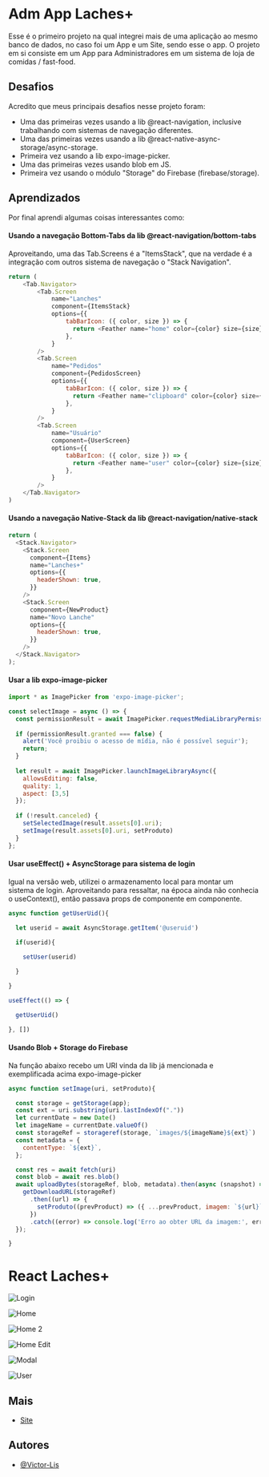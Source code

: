 
# Adm App Laches+

Esse é o primeiro projeto na qual integrei mais de uma aplicação ao mesmo banco de dados, no caso foi um App e um Site, sendo esse o app. O projeto em si consiste em um App para Administradores em um sistema de loja de comidas / fast-food.



## Desafios

Acredito que meus principais desafios nesse projeto foram:
- Uma das primeiras vezes usando a lib @react-navigation, inclusive trabalhando com sistemas de navegação diferentes.
- Uma das primeiras vezes usando a lib @react-native-async-storage/async-storage.
- Primeira vez usando a lib expo-image-picker.
- Uma das primeiras vezes usando blob em JS.
- Primeira vez usando o módulo "Storage" do Firebase (firebase/storage).

## Aprendizados

Por final aprendi algumas coisas interessantes como: 


#### Usando a navegação Bottom-Tabs da lib @react-navigation/bottom-tabs
Aproveitando, uma das Tab.Screens é a "ItemsStack", que na verdade é a integração com outros sistema de navegação o "Stack Navigation".
```javascript
return (
    <Tab.Navigator>
        <Tab.Screen
            name="Lanches"
            component={ItemsStack}
            options={{
                tabBarIcon: ({ color, size }) => {
                  return <Feather name="home" color={color} size={size} />
                },
            }
        />
        <Tab.Screen
            name="Pedidos"
            component={PedidosScreen}
            options={{
                tabBarIcon: ({ color, size }) => {
                  return <Feather name="clipboard" color={color} size={size} />
                },
            }
        />
        <Tab.Screen
            name="Usuário"
            component={UserScreen}
            options={{
                tabBarIcon: ({ color, size }) => {
                  return <Feather name="user" color={color} size={size} />
                },
            }
        />
    </Tab.Navigator>
)
```

#### Usando a navegação Native-Stack da lib @react-navigation/native-stack
```javascript
return (
  <Stack.Navigator>
    <Stack.Screen
      component={Items}
      name="Lanches+"
      options={{
        headerShown: true,
      }}
    />
    <Stack.Screen
      component={NewProduct}
      name="Novo Lanche"
      options={{
        headerShown: true,
      }}
    />
  </Stack.Navigator>
);
```

#### Usar a lib expo-image-picker
```javascript
import * as ImagePicker from 'expo-image-picker';

const selectImage = async () => {
  const permissionResult = await ImagePicker.requestMediaLibraryPermissionsAsync();
      
  if (permissionResult.granted === false) {
    alert('Você proibiu o acesso de mídia, não é possível seguir');
    return;
  }
      
  let result = await ImagePicker.launchImageLibraryAsync({
    allowsEditing: false,
    quality: 1,
    aspect: [3,5]
  });
      
  if (!result.canceled) {
    setSelectedImage(result.assets[0].uri);
    setImage(result.assets[0].uri, setProduto)
  }
};
```

#### Usar useEffect() + AsyncStorage para sistema de login
Igual na versão web, utilizei o armazenamento local para montar um sistema de login. Aproveitando para ressaltar, na época ainda não conhecia o useContext(), então passava props de componente em componente.

```javascript
async function getUserUid(){

  let userid = await AsyncStorage.getItem('@useruid')
    
  if(userid){

    setUser(userid)

  }

}

useEffect(() => {

  getUserUid()

}, [])
```


#### Usando Blob + Storage do Firebase
Na função abaixo recebo um URI vinda da lib já mencionada e exemplificada acima expo-image-picker 

```javascript
async function setImage(uri, setProduto){

  const storage = getStorage(app);
  const ext = uri.substring(uri.lastIndexOf("."))
  let currentDate = new Date()
  let imageName = currentDate.valueOf()
  const storageRef = storageref(storage, `images/${imageName}${ext}`)
  const metadata = {
    contentType: `${ext}`,
  };

  const res = await fetch(uri)
  const blob = await res.blob()
  await uploadBytes(storageRef, blob, metadata).then(async (snapshot) => {
    getDownloadURL(storageRef)
      .then((url) => {
        setProduto((prevProduct) => ({ ...prevProduct, imagem: `${url}` }))
      })
      .catch((error) => console.log('Erro ao obter URL da imagem:', error));
  });

}
```

# React Laches+

![Login](https://github.com/Victor-Lis/Adm-App-for-LanchesPlus/blob/master/src/Screenshots/Login.jpg)

![Home](https://github.com/Victor-Lis/Adm-App-for-LanchesPlus/blob/mmaster/src/Screenshots/Home.jpg)

![Home 2](https://github.com/Victor-Lis/Adm-App-for-LanchesPlus/blob/mmaster/src/Screenshots/Home%202.jpg)

![Home Edit](https://github.com/Victor-Lis/Adm-App-for-LanchesPlus/blob/master/src/Screenshots/Home%20Edit.jpg)

![Modal](https://github.com/Victor-Lis/Adm-App-for-LanchesPlus/blob/master/src/Screenshots/Modal.jpg)

![User](https://github.com/Victor-Lis/Adm-App-for-LanchesPlus/blob/master/src/Screenshots/User.jpg)

## Mais

 - [Site](https://github.com/Victor-Lis/React-LanchesPlus)


## Autores

- [@Victor-Lis](https://github.com/Victor-Lis)

